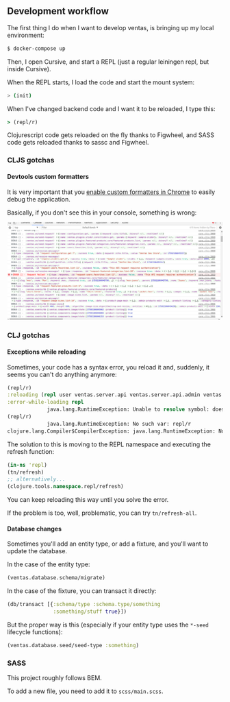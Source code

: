 ## Development workflow

The first thing I do when I want to develop ventas, is bringing up my local environment:

```bash
$ docker-compose up
```

Then, I open Cursive, and start a REPL (just a regular leiningen repl, but inside Cursive).

When the REPL starts, I load the code and start the mount system:

```bash
> (init)
```

When I've changed backend code and I want it to be reloaded, I type this:

```clojure 
> (repl/r)
```

Clojurescript code gets reloaded on the fly thanks to Figwheel, and SASS code gets reloaded thanks to sassc and Figwheel.

### CLJS gotchas

#### Devtools custom formatters

It is very important that you [enable custom formatters in Chrome](https://github.com/binaryage/cljs-devtools/blob/master/docs/installation.md#enable-custom-formatters-in-chrome) to easily debug the application.

Basically, if you don't see this in your console, something is wrong:

![devtools](./devtools.png)



### CLJ gotchas

#### Exceptions while reloading

Sometimes, your code has a syntax error, you reload it and, suddenly, it seems you can't do anything anymore:

```clojure
(repl/r)
:reloading (repl user ventas.server.api ventas.server.api.admin ventas.server.api.user ventas.server.api.description ventas.plugins.featured-categories.core ventas.plugins.slider.core ventas.plugins.blog.core ventas.plugins.featured-products.core ventas.core ventas.database-test)
:error-while-loading repl
             java.lang.RuntimeException: Unable to resolve symbol: doesnotexist
(repl/r)
             java.lang.RuntimeException: No such var: repl/r
clojure.lang.Compiler$CompilerException: java.lang.RuntimeException: No such var: repl/r, compiling:(/tmp/form-init1507582247396403063.clj:1:1)

```

The solution to this is moving to the REPL namespace and executing the refresh function:

```clojure
(in-ns 'repl)
(tn/refresh)
;; alternatively...
(clojure.tools.namespace.repl/refresh)
```

You can keep reloading this way until you solve the error.

If the problem is too, well, problematic, you can try `tn/refresh-all`.

#### Database changes

Sometimes you'll add an entity type, or add a fixture, and you'll want to update the database.

In the case of the entity type:

```clojure
(ventas.database.schema/migrate)
```

In the case of the fixture, you can transact it directly:

```clojure
(db/transact [{:schema/type :schema.type/something
               :something/stuff true}])
```

But the proper way is this (especially if your entity type uses the `*-seed` lifecycle functions):

```clojure
(ventas.database.seed/seed-type :something)
```



### SASS

This project roughly follows BEM.

To add a new file, you need to add it to `scss/main.scss`.